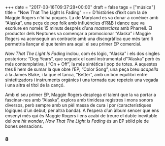 +++
date = "2017-03-16T09:37:28+00:00"
draft = false
tags = ["música"]
title = "Now That The Light Is Fading"
+++
D’històries d’èxit com la de Maggie Rogers n’hi ha poques. La de Maryland es va donar a conèixer amb “Alaska”, una peça de pop folk amb influències d’R&B i dance que va escriure en només 15 minuts després d’una *masterclass* amb Pharrell. El productor dels Neptunes va començar a promocionar “Alaska” i Maggie Rogers va aconseguir un contracte amb una discogràfica que més tard li permetria llançar el que tenim ara aquí: el seu primer EP comercial.

<!-- more -->

*Now That The Light Is Fading* inclou, com és lògic, “Alaska” i els dos singles posteriors: “Dog Years”, que segueix el camí instrumental d’“Alaska” però és més contemplativa, i “On + Off”, la més sintètica i pop de totes. A aquestes tres li hem de sumar la que obre l’EP, “Color Song”, una peça breu *acapella* à la James Blake, i la que el tanca, “Better”, amb un bon equilibri entre sintetitzadors i instruments orgànics i una tornada que repeteix una vegada i una altra el títol de la cançó.

Amb el seu primer EP, Maggie Rogers desplega el talent que la va portar a fascinar-nos amb “Alaska”, explora amb timidesa registres i mons sonors diversos, però sempre amb un pèl massa de cura i por (característiques lògiques d’un debut, per altra banda). A l’espera d’un àlbum sencer que ens ensenyi més qui és Maggie Rogers i ens acabi de treure el dubte inevitable del *one hit wonder*, *Now That The Light Is Fading* és un EP sòlid ple de bones sensacions.

### 8

